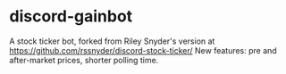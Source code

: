 # discord-gainbot
A stock ticker bot, forked from Riley Snyder's version at https://github.com/rssnyder/discord-stock-ticker/  New features: pre and after-market prices, shorter polling time.
